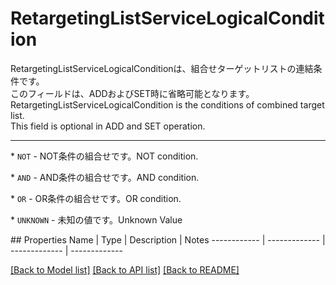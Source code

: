 # RetargetingListServiceLogicalCondition

<div lang=\"ja\">RetargetingListServiceLogicalConditionは、組合せターゲットリストの連結条件です。<br> このフィールドは、ADDおよびSET時に省略可能となります。</div> <div lang=\"en\">RetargetingListServiceLogicalCondition is the conditions of combined target list.<br> This field is optional in ADD and SET operation.</div> <hr> <p>* <code>NOT</code> - <span lang=\"ja\">NOT条件の組合せです。</span><span lang=\"en\">NOT condition.</span></p> <p>* <code>AND</code> - <span lang=\"ja\">AND条件の組合せです。</span><span lang=\"en\">AND condition.</span></p> <p>* <code>OR</code> - <span lang=\"ja\">OR条件の組合せです。</span><span lang=\"en\">OR condition.</span></p> <p>* <code>UNKNOWN</code> - <span lang=\"ja\">未知の値です。</span><span lang=\"en\">Unknown Value</span></p> 
## Properties
Name | Type | Description | Notes
------------ | ------------- | ------------- | -------------

[[Back to Model list]](../README.md#documentation-for-models) [[Back to API list]](../README.md#documentation-for-api-endpoints) [[Back to README]](../README.md)


